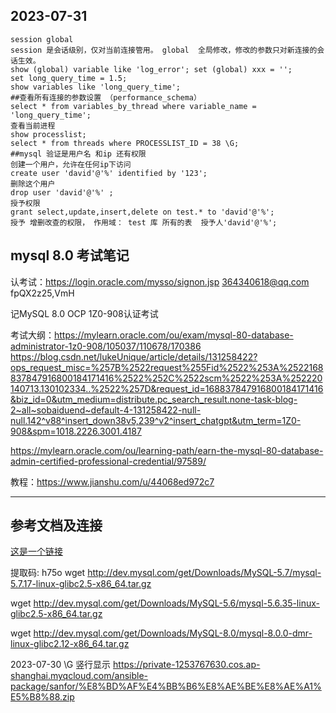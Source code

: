 
## 2023-07-31
```
session global
session 是会话级别，仅对当前连接管用。 global  全局修改，修改的参数只对新连接的会话生效。
show (global) variable like 'log_error'; set (global) xxx = '';
set long_query_time = 1.5;
show variables like 'long_query_time';
##查看所有连接的参数设置 （performance_schema）
select * from variables_by_thread where variable_name = 'long_query_time';
查看当前进程
show processlist;
select * from threads where PROCESSLIST_ID = 38 \G;
##mysql 验证是用户名 和ip 还有权限
创建一个用户，允许在任何ip下访问
create user 'david'@'%' identified by '123';
删除这个用户
drop user 'david'@'%' ;
授予权限
grant select,update,insert,delete on test.* to 'david'@'%';
授予 增删改查的权限， 作用域： test 库 所有的表  授予人'david'@'%';
```

## mysql 8.0 考试笔记

认考试：https://login.oracle.com/mysso/signon.jsp
364340618@qq.com
fpQX2z25,VmH

记MySQL 8.0 OCP 1Z0-908认证考试

考试大纲：https://mylearn.oracle.com/ou/exam/mysql-80-database-administrator-1z0-908/105037/110678/170386
https://blog.csdn.net/lukeUnique/article/details/131258422?ops_request_misc=%257B%2522request%255Fid%2522%253A%2522168837847916800184171416%2522%252C%2522scm%2522%253A%252220140713.130102334..%2522%257D&request_id=168837847916800184171416&biz_id=0&utm_medium=distribute.pc_search_result.none-task-blog-2~all~sobaiduend~default-4-131258422-null-null.142^v88^insert_down38v5,239^v2^insert_chatgpt&utm_term=1Z0-908&spm=1018.2226.3001.4187

https://mylearn.oracle.com/ou/learning-path/earn-the-mysql-80-database-admin-certified-professional-credential/97589/

教程：https://www.jianshu.com/u/44068ed972c7



---
## 参考文档及连接
[这是一个链接](https://pan.baidu.com/s/1DwGrfVHYYVWEiVrlVkogTg?pwd=h750)

提取码: h75o
wget http://dev.mysql.com/get/Downloads/MySQL-5.7/mysql-5.7.17-linux-glibc2.5-x86_64.tar.gz

wget http://dev.mysql.com/get/Downloads/MySQL-5.6/mysql-5.6.35-linux-glibc2.5-x86_64.tar.gz

wget http://dev.mysql.com/get/Downloads/MySQL-8.0/mysql-8.0.0-dmr-linux-glibc2.12-x86_64.tar.gz

2023-07-30 \G 竖行显示
https://private-1253767630.cos.ap-shanghai.myqcloud.com/ansible-package/sanfor/%E8%BD%AF%E4%BB%B6%E8%AE%BE%E8%AE%A1%E5%B8%88.zip